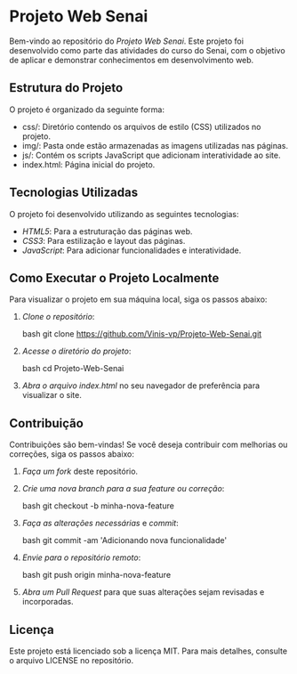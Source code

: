 # Projeto Web Senai

Bem-vindo ao repositório do *Projeto Web Senai*. Este projeto foi desenvolvido como parte das atividades do curso do Senai, com o objetivo de aplicar e demonstrar conhecimentos em desenvolvimento web.

## Estrutura do Projeto

O projeto é organizado da seguinte forma:

- css/: Diretório contendo os arquivos de estilo (CSS) utilizados no projeto.
- img/: Pasta onde estão armazenadas as imagens utilizadas nas páginas.
- js/: Contém os scripts JavaScript que adicionam interatividade ao site.
- index.html: Página inicial do projeto.

## Tecnologias Utilizadas

O projeto foi desenvolvido utilizando as seguintes tecnologias:

- *HTML5*: Para a estruturação das páginas web.
- *CSS3*: Para estilização e layout das páginas.
- *JavaScript*: Para adicionar funcionalidades e interatividade.

## Como Executar o Projeto Localmente

Para visualizar o projeto em sua máquina local, siga os passos abaixo:

1. *Clone o repositório*:

   bash
   git clone https://github.com/Vinis-vp/Projeto-Web-Senai.git
   

2. *Acesse o diretório do projeto*:

   bash
   cd Projeto-Web-Senai
   

3. *Abra o arquivo index.html* no seu navegador de preferência para visualizar o site.

## Contribuição

Contribuições são bem-vindas! Se você deseja contribuir com melhorias ou correções, siga os passos abaixo:

1. *Faça um fork* deste repositório.

2. *Crie uma nova branch para a sua feature ou correção*:

   bash
   git checkout -b minha-nova-feature
   

3. *Faça as alterações necessárias* e *commit*:

   bash
   git commit -am 'Adicionando nova funcionalidade'
   

4. *Envie para o repositório remoto*:

   bash
   git push origin minha-nova-feature
   

5. *Abra um Pull Request* para que suas alterações sejam revisadas e incorporadas.

## Licença

Este projeto está licenciado sob a licença MIT. Para mais detalhes, consulte o arquivo LICENSE no repositório.
